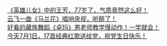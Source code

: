   
[《英雄儿女》中的王芳，77岁了，气质竟然这么好！](http://www.dianyue.me/archives/458/5zc8t3gl781ol758/)  
[云飞一曲《马兰花》唱响央视，听醉了！](http://www.dianyue.me/archives/458/0mvenjlpzca7utsz/)  
[好看的藏族舞蹈《卓玛》男老师教学慢动作！一学就会！](http://www.dianyue.me/archives/458/k9ijs0nim0ha59ra/)  
[今天7月1日，17首经典红歌送给党，祝党生日快乐！](http://www.dianyue.me/archives/479/ctbypxzlj9zqsxjq/)